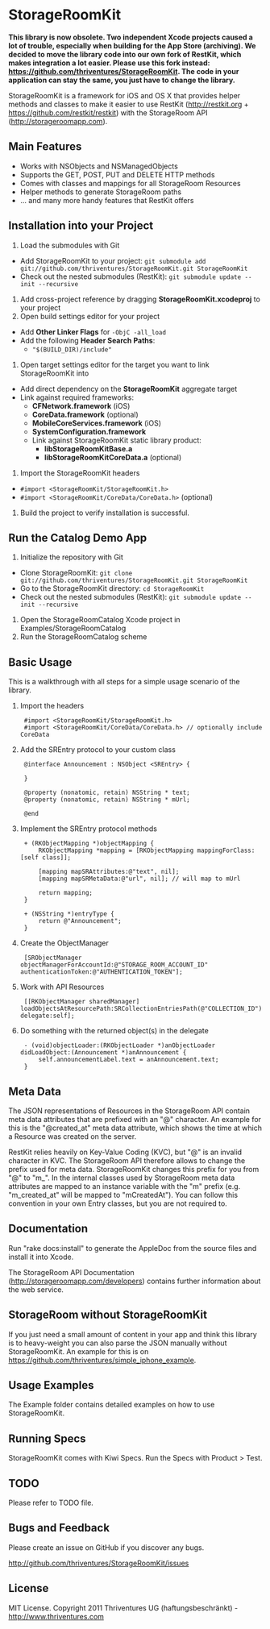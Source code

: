 StorageRoomKit
==============================

**This library is now obsolete. Two independent Xcode projects caused a lot of trouble, especially when building for the App Store (archiving). We decided to move the library code into our own fork of RestKit, which makes integration a lot easier. Please use this fork instead: https://github.com/thriventures/StorageRoomKit. The code in your application can stay the same, you just have to change the library.**


StorageRoomKit is a framework for iOS and OS X that provides helper methods and classes to make it easier to use RestKit (http://restkit.org + https://github.com/restkit/restkit) with the StorageRoom API (http://storageroomapp.com).


Main Features
------------------------------

* Works with NSObjects and NSManagedObjects
* Supports the GET, POST, PUT and DELETE HTTP methods
* Comes with classes and mappings for all StorageRoom Resources
* Helper methods to generate StorageRoom paths
* ... and many more handy features that RestKit offers


Installation into your Project
------------------------------

1. Load the submodules with Git
  * Add StorageRoomKit to your project: `git submodule add git://github.com/thriventures/StorageRoomKit.git StorageRoomKit`
  * Check out the nested submodules (RestKit): `git submodule update --init --recursive`
1. Add cross-project reference by dragging **StorageRoomKit.xcodeproj** to your project
1. Open build settings editor for your project
  * Add **Other Linker Flags** for `-ObjC -all_load`
  * Add the following **Header Search Paths**:
    * `"$(BUILD_DIR)/include"`
1. Open target settings editor for the target you want to link StorageRoomKit into
  * Add direct dependency on the **StorageRoomKit** aggregate target
  * Link against required frameworks:
    * **CFNetwork.framework** (iOS)
    * **CoreData.framework** (optional)
    * **MobileCoreServices.framework** (iOS)
    * **SystemConfiguration.framework**
    * Link against StorageRoomKit static library product:
      * **libStorageRoomKitBase.a**
      * **libStorageRoomKitCoreData.a** (optional)
1. Import the StorageRoomKit headers
  * `#import <StorageRoomKit/StorageRoomKit.h>`
  * `#import <StorageRoomKit/CoreData/CoreData.h>` (optional)
1. Build the project to verify installation is successful.


Run the Catalog Demo App
------------------------------

1. Initialize the repository with Git
  * Clone StorageRoomKit: `git clone git://github.com/thriventures/StorageRoomKit.git StorageRoomKit`
  * Go to the StorageRoomKit directory: `cd StorageRoomKit`
  * Check out the nested submodules (RestKit): `git submodule update --init --recursive`
1. Open the StorageRoomCatalog Xcode project in Examples/StorageRoomCatalog
1. Run the StorageRoomCatalog scheme


Basic Usage
------------------------------


This is a walkthrough with all steps for a simple usage scenario of the library.

1. Import the headers

        #import <StorageRoomKit/StorageRoomKit.h>
        #import <StorageRoomKit/CoreData/CoreData.h> // optionally include CoreData

1. Add the SREntry protocol to your custom class

        @interface Announcement : NSObject <SREntry> {

        }

        @property (nonatomic, retain) NSString * text;
        @property (nonatomic, retain) NSString * mUrl;

        @end

1. Implement the SREntry protocol methods

        + (RKObjectMapping *)objectMapping {
            RKObjectMapping *mapping = [RKObjectMapping mappingForClass:[self class]];

            [mapping mapSRAttributes:@"text", nil];
            [mapping mapSRMetaData:@"url", nil]; // will map to mUrl

            return mapping;
        }

        + (NSString *)entryType {
            return @"Announcement";
        }

1. Create the ObjectManager

        [SRObjectManager objectManagerForAccountId:@"STORAGE_ROOM_ACCOUNT_ID" authenticationToken:@"AUTHENTICATION_TOKEN"];

1. Work with API Resources

        [[RKObjectManager sharedManager] loadObjectsAtResourcePath:SRCollectionEntriesPath(@"COLLECTION_ID") delegate:self];    

1. Do something with the returned object(s) in the delegate

        - (void)objectLoader:(RKObjectLoader *)anObjectLoader didLoadObject:(Announcement *)anAnnouncement {
            self.announcementLabel.text = anAnnouncement.text;
        }


Meta Data
------------------------------

The JSON representations of Resources in the StorageRoom API contain meta data attributes that are prefixed with an "@" character. An example for this is the 
"@created_at" meta data attribute, which shows the time at which a Resource was created on the server.

RestKit relies heavily on Key-Value Coding (KVC), but "@" is an invalid character in KVC. The StorageRoom API therefore allows to change the prefix used for 
meta data. StorageRoomKit changes this prefix for you from "@" to "m_". In the internal classes used by StorageRoom meta data attributes are mapped to an
instance variable with the "m" prefix (e.g. "m_created_at" will be mapped to "mCreatedAt"). You can follow this convention in your own Entry classes,
but you are not required to.


Documentation
------------------------------

Run "rake docs:install" to generate the AppleDoc from the source files and install it into Xcode.

The StorageRoom API Documentation (http://storageroomapp.com/developers) contains further information about the web service.


StorageRoom without StorageRoomKit
------------------------------

If you just need a small amount of content in your app and think this library is to heavy-weight you can also parse the JSON manually without StorageRoomKit. An example for this is on https://github.com/thriventures/simple_iphone_example.


Usage Examples
------------------------------

The Example folder contains detailed examples on how to use StorageRoomKit.

Running Specs
------------------------------

StorageRoomKit comes with Kiwi Specs. Run the Specs with Product > Test.


TODO
------------------------------

Please refer to TODO file.


Bugs and Feedback
------------------------------

Please create an issue on GitHub if you discover any bugs.

http://github.com/thriventures/StorageRoomKit/issues

License
------------------------------

MIT License. Copyright 2011 Thriventures UG (haftungsbeschränkt) - http://www.thriventures.com
